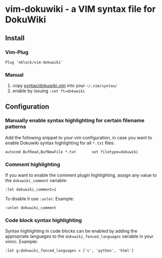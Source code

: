 # vim-dokuwiki - a VIM syntax file for DokuWiki

## Install

### Vim-Plug
```
Plug 'nblock/vim-dokuwiki'
```

### Manual
1) copy [syntax/dokuwiki.vim](syntax/dokuwiki.vim) into your `~/.vim/syntax/`
2) enable by issuing `:set ft=dokuwiki`

## Configuration

### Manually enable syntax highlighting for certain filename patterns
Add the following snippet to your vim configuration, in case you
want to enable Dokuwiki syntax highlighting for all `*.txt` files:

    autocmd BufRead,BufNewFile *.txt       set filetype=dokuwiki

### Comment highlighting
If you want to enable the comment plugin highlighting, 
assign any value to the `dokuwiki_comment` variable:

    :let dokuwiki_comment=1

To disable it use `:unlet`. Example:

    :unlet dokuwiki_comment

### Code block syntax highlighting
Syntax highlighting in code blocks can be enabled by adding the appropriate 
languages to the `dokuwiki_fenced_languages` variable in your vimrc.
Example:

    :let g:dokuwiki_fenced_languages = ['c', 'python', 'html']
